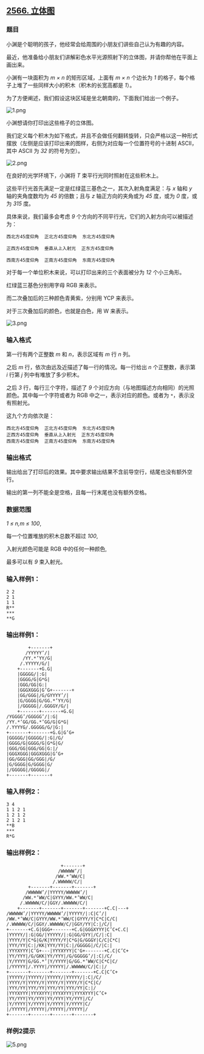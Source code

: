## [2566. 立体图](https://www.acwing.com/problem/content/2568/)

### 题目

小渊是个聪明的孩子，他经常会给周围的小朋友们讲些自己认为有趣的内容。

最近，他准备给小朋友们讲解彩色水平光源照射下的立体图，并请你帮他在平面上画出来。

小渊有一块面积为 *m × n* 的矩形区域，上面有 *m × n* 个边长为 *1* 的格子，每个格子上堆了一些同样大小的积木（积木的长宽高都是 *1*）。

为了方便阐述，我们假设这块区域是坐北朝南的，下面我们给出一个例子。

 ![1.png](https://cdn.acwing.com/media/article/image/2020/10/09/19_5e397b4c09-1.png)

小渊想请你打印出这些格子的立体图。

我们定义每个积木为如下格式，并且不会做任何翻转旋转，只会严格以这一种形式摆放（左侧是应该打印出来的图样，右侧为对应每一个位置符号的十进制 ASCII，其中 ASCII 为 *32* 的符号为空）。

 ![2.png](https://cdn.acwing.com/media/article/image/2020/10/09/19_d5b6570809-2.png)

在良好的光学环境下，小渊将 *T* 束平行光同时照射在这些积木上。

这些平行光首先满足一定是红绿蓝三基色之一，其次入射角度满足：与 *x* 轴和 *y* 轴的夹角度数均为 *45* 的倍数；且与 *z* 轴正方向的夹角或为 *45* 度，或为 *0* 度，或为 *315* 度。

具体来说，我们最多会考虑 *9* 个方向的不同平行光，它们的入射方向可以被描述为：

```
西北方45度仰角  正北方45度仰角  东北方45度仰角

正西方45度仰角  垂直从上入射光  正东方45度仰角

西南方45度仰角  正南方45度仰角  东南方45度仰角
```

对于每一个单位积木来说，可以打印出来的三个表面被分为 *12* 个小三角形。

红绿蓝三基色分别用字母 RGB 来表示。

而二次叠加后的三种颜色青黄紫，分别用 YCP 来表示。

对于三次叠加后的颜色，也就是白色，用 W 来表示。

 ![3.png](https://cdn.acwing.com/media/article/image/2020/10/09/19_c48703d609-3.png)

### 输入格式

第一行有两个正整数 *m* 和 *n*，表示区域有 *m* 行 *n* 列。

之后 *m* 行，依次由远及近描述了每一行的情况。每一行给出 *n* 个正整数，表示第 *i* 行第 *j* 列中有堆放了多少积木。

之后 *3* 行，每行三个字符，描述了 *9* 个对应方向（与地图描述方向相同）的光照颜色。其中每一个字符或者为 RGB 中之一，表示对应的颜色。或者为 `*`，表示没有照射光。

这九个方向依次是：

```
西北方45度仰角  正北方45度仰角  东北方45度仰角
正西方45度仰角  垂直从上入射光  正东方45度仰角
西南方45度仰角  正南方45度仰角  东南方45度仰角
```

### 输出格式

输出给出了打印后的效果。其中要求输出结果不含前导空行，结尾也没有额外空行。

输出的第一列不能全是空格，且每一行末尾也没有额外空格。

### 数据范围

*1 ≤ n,m ≤ 100*,

每一个位置堆放的积木总数不超过 *100*,

入射光颜色可能是 RGB 中的任何一种颜色,

最多可以有 *9* 束入射光。

### 输入样例1：

```
2 2
2 1
1 1
R**
***
**G
```

### 输出样例1：

```
        +-------+
       /YYYYY’/|
      /YY.*’YY/G|
     /.YYYYY/G/|
    +-------+G.G|
    |GGGGG/|:G|
    |GGGG/G|G*G|
    |GGG/GG|G:|
    |GGGXGGG|G’G+-------+
    |GG/GGG|/G/GYYYY’/|
    |G/GGGG|G/GG.*’YY/G|
    |/GGGGG|/.GGGGY/G/|
    +-------+-------+G.G|
/YGGGG’/GGGGG’/|:G|
/YY.*’GG/GG.*’GG/G|G*G|
/.YYYYG/.GGGGG/G/|G:|
+-------+-------+G.G|G’G+
|GGGGG/|GGGGG/|:G|/G/
|GGGG/G|GGGG/G|G*G|G/
|GGG/GG|GGG/GG|G:|/
|GGGXGGG|GGGXGGG|G’G+
|GG/GGG|GG/GGG|/G/
|G/GGGG|G/GGGG|G/
|/GGGGG|/GGGGG|/
+-------+-------+
```

### 输入样例2：

```
3 4
1 1 2 1
1 2 1 2
2 1 2 1
**B
***
R*G
```

### 输出样例2：

```
                    +-------+
                   /WWWWW’/|
                  /WW.*’WW/C|
                 /.WWWWW/C/|
        +-------+-------+-------+
       /WWWWW’/|YYYYY/WWWWW’/|
      /WW.*’WW/C|GYYY/WW.*’WW/C|
     /.WWWWW/C/|GGY/.WWWWW/C/|
    +-------+-------+-------+-------+C.C|---+
/WWWWW’/|YYYYY/WWWWW’/|YYYYY/|:C|C’/|
/WW.*’WW/C|GYYY/WW.*’WW/C|GYYY/Y|C*C|C/C|
/.WWWWW/C/|GGY/.WWWWW/C/|GGY/YY|C:|/C/|
+-------+C.G|GGG+-------+C.G|GGGXYYY|C’C+C.C|
|YYYYY/|:G|GG/|YYYYY/|:G|GG/GYY|/C/|:C|
|YYYY/Y|C*G|G/K|YYYY/Y|C*G|G/GGGY|C/C|C*C|
|YYY/YY|C:|/KK|YYY/YY|C:|/GGGGG|/C/|C:|
|YYYXYYY|C’G+---|YYYXYYY|C'G+-------+C.C|C’C+
|YY/YYY|/G/GKK|YY/YYY|/G/GGGGG’/|:C|/C/
|Y/YYYY|G/GG.*’|Y/YYYY|G/GG.*’WW/C|C*C|C/
|/YYYYY|/.YYYY|/YYYYY|/.WWWWW/C/|C:|/
+-------+-------+-------+-------+C.C|C’C+
|YYYYY/|YYYYY/|YYYYY/|YYYYY/|:C|/C/
|YYYY/Y|YYYY/Y|YYYY/Y|YYYY/Y|C*C|C/
|YYY/YY|YYY/YY|YYY/YY|YYY/YY|C:|/
|YYYXYYY|YYYXYYY|YYYXYYY|YYYXYYY|C’C+
|YY/YYY|YY/YYY|YY/YYY|YY/YYY|/C/
|Y/YYYY|Y/YYYY|Y/YYYY|Y/YYYY|C/
|/YYYYY|/YYYYY|/YYYYY|/YYYYY|/
+-------+-------+-------+-------+
```

### 样例2提示

 ![5.png](https://cdn.acwing.com/media/article/image/2020/10/09/19_0b49404e09-5.png)
